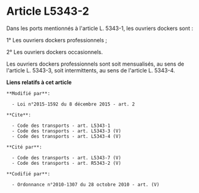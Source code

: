 # Article L5343-2

Dans les ports mentionnés à l'article L. 5343-1, les ouvriers dockers sont : 

1° Les ouvriers dockers professionnels ; 

2° Les ouvriers dockers occasionnels. 

Les ouvriers dockers professionnels sont soit mensualisés, au sens de l'article L. 5343-3, soit intermittents, au sens de
l'article L. 5343-4.

**Liens relatifs à cet article**

	**Modifié par**:

	  - Loi n°2015-1592 du 8 décembre 2015 - art. 2

	**Cite**:

	  - Code des transports - art. L5343-1
	  - Code des transports - art. L5343-3 (V)
	  - Code des transports - art. L5343-4 (V)

	**Cité par**:

	  - Code des transports - art. L5343-7 (V)
	  - Code des transports - art. R5343-2 (V)

	**Codifié par**:

	  - Ordonnance n°2010-1307 du 28 octobre 2010 - art. (V)
